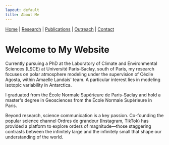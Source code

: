 ```yaml
---
layout: default
title: About Me
---
```


[Home](/) | [Research](/research) | [Publications](/publications) |  [Outreach](/outreach) |  [Contact](/contact)

# Welcome to My Website

Currently pursuing a PhD at the Laboratory of Climate and Environmental Sciences (LSCE) at Université Paris-Saclay, south of Paris, my research focuses on polar atmosphere modeling under the supervision of Cécile Agosta, within Amaelle Landais' team. A particular interest lies in modeling isotopic variability in Antarctica.

I graduated from the École Normale Supérieure de Paris-Saclay and hold a master's degree in Geosciences from the École Normale Supérieure in Paris.

Beyond research, science communication is a key passion. Co-founding the popular science channel Ordres de grandeur (Instagram, TikTok) has provided a platform to explore orders of magnitude—those staggering contrasts between the infinitely large and the infinitely small that shape our understanding of the world.
